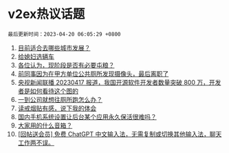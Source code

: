 # v2ex热议话题

`最后更新时间：2023-04-20 06:05:29 +0800`

1. [目前适合去哪些城市发展？](https://www.v2ex.com/t/933678)
1. [给媳妇选辆车](https://www.v2ex.com/t/933728)
1. [各位认为，现阶段是否有必要屯粮？](https://www.v2ex.com/t/933723)
1. [前同事因为在甲方单位公共厕所发现摄像头，最后离职了](https://www.v2ex.com/t/933631)
1. [央视新闻联播 20230417 报道，我国开源软件开发者数量突破 800 万，开发者是如何看待这个图的](https://www.v2ex.com/t/933743)
1. [一到公司就想往厕所跑怎么办？](https://www.v2ex.com/t/933623)
1. [读戒烟贴有感，说下我的体会](https://www.v2ex.com/t/933642)
1. [国内手机系统设置让后台某个应用永久保活很难吗？](https://www.v2ex.com/t/933652)
1. [大家用的什么音箱？](https://www.v2ex.com/t/933752)
1. [[回帖送会员] 免费 ChatGPT 中文输入法，无需复制或切换其他输入法，聊天工作两不误。](https://www.v2ex.com/t/933768)

